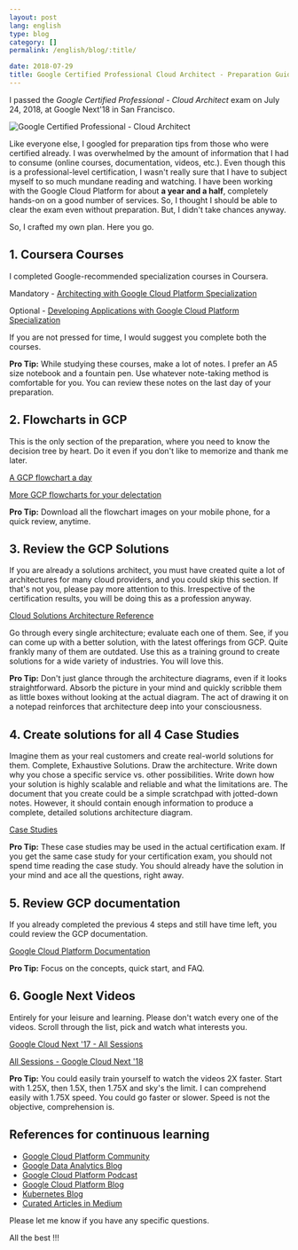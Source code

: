 ```yaml
---
layout: post
lang: english
type: blog
category: []
permalink: /english/blog/:title/

date: 2018-07-29
title: Google Certified Professional Cloud Architect - Preparation Guide
---
```


I passed the *Google Certified Professional - Cloud Architect* exam on July 24, 2018, at Google Next'18 in San Francisco.

![Google Certified Professional - Cloud Architect]({{site[page.lang][page.type].downloads}}/premkumar-masilamani-professional-cloud-architect.jpg)

Like everyone else, I googled for preparation tips from those who were certified already. I was overwhelmed by the amount of information that I had to consume (online courses, documentation, videos, etc.). Even though this is a professional-level certification, I wasn't really sure that I have to subject myself to so much mundane reading and watching. I have been working with the Google Cloud Platform for about **a year and a half**, completely hands-on on a good number of services. So, I thought I should be able to clear the exam even without preparation. But, I didn't take chances anyway.

So, I crafted my own plan. Here you go.

## 1. Coursera Courses

I completed Google-recommended specialization courses in Coursera.

Mandatory - [Architecting with Google Cloud Platform Specialization](https://www.coursera.org/specializations/gcp-architecture)

Optional - [Developing Applications with Google Cloud Platform Specialization](https://www.coursera.org/specializations/developing-apps-gcp)

If you are not pressed for time, I would suggest you complete both the courses.

**Pro Tip:** While studying these courses, make a lot of notes. I prefer an A5 size notebook and a fountain pen. Use whatever note-taking method is comfortable for you. You can review these notes on the last day of your preparation.

## 2. Flowcharts in GCP

This is the only section of the preparation, where you need to know the decision tree by heart. Do it even if you don't like to memorize and thank me later.

[A GCP flowchart a day](https://medium.com/google-cloud/a-gcp-flowchart-a-day-2d57cc109401)

[More GCP flowcharts for your delectation](https://medium.com/@grapesfrog/more-gcp-flowcharts-for-your-delectation-36b63ebb72ce)

**Pro Tip:** Download all the flowchart images on your mobile phone, for a quick review, anytime.

## 3. Review the GCP Solutions

If you are already a solutions architect, you must have created quite a lot of architectures for many cloud providers, and you could skip this section. If that's not you, please pay more attention to this. Irrespective of the certification results, you will be doing this as a profession anyway.

[Cloud Solutions Architecture Reference](https://cloud.google.com/solutions)

Go through every single architecture; evaluate each one of them. See, if you can come up with a better solution, with the latest offerings from GCP. Quite frankly many of them are outdated. Use this as a training ground to create solutions for a wide variety of industries. You will love this.

**Pro Tip:** Don't just glance through the architecture diagrams, even if it looks straightforward. Absorb the picture in your mind and quickly scribble them as little boxes without looking at the actual diagram. The act of drawing it on a notepad reinforces that architecture deep into your consciousness.

## 4. Create solutions for all 4  Case Studies

Imagine them as your real customers and create real-world solutions for them. Complete, Exhaustive Solutions. Draw the architecture. Write down why you chose a specific service vs. other possibilities. Write down how your solution is highly scalable and reliable and what the limitations are. The document that you create could be a simple scratchpad with jotted-down notes. However, it should contain enough information to produce a complete, detailed solutions architecture diagram.

[Case Studies](https://cloud.google.com/certification/guides/cloud-architect/#sample-case-study)

**Pro Tip:** These case studies may be used in the actual certification exam. If you get the same case study for your certification exam, you should not spend time reading the case study. You should already have the solution in your mind and ace all the questions, right away.

## 5. Review GCP documentation

If you already completed the previous 4 steps and still have time left, you could review the GCP documentation.

[Google Cloud Platform Documentation](https://cloud.google.com/docs/)

**Pro Tip:** Focus on the concepts, quick start, and FAQ.

## 6. Google Next Videos

Entirely for your leisure and learning. Please don't watch every one of the videos. Scroll through the list, pick and watch what interests you.

[Google Cloud Next '17 - All Sessions](https://www.youtube.com/playlist?list=PLIivdWyY5sqI8RuUibiH8sMb1ExIw0lAR)

[All Sessions - Google Cloud Next '18](https://www.youtube.com/playlist?list=PLBgogxgQVM9v0xG0QTFQ5PTbNrj8uGSS-)

**Pro Tip:** You could easily train yourself to watch the videos 2X faster. Start with 1.25X, then 1.5X, then 1.75X and sky's the limit. I can comprehend easily with 1.75X speed. You could go faster or slower. Speed is not the objective, comprehension is.

## References for continuous learning
<ul>
    <li><a target="_blank" href="https://cloud.google.com/community/">Google Cloud Platform Community</a></li>
    <li><a target="_blank" href="https://cloud.google.com/blog/products/data-analytics">Google Data Analytics Blog</a></li>
    <li><a target="_blank" href="https://www.gcppodcast.com/about/">Google Cloud Platform Podcast</a></li>
    <li><a target="_blank" href="https://cloudplatform.googleblog.com/">Google Cloud Platform Blog</a></li>
    <li><a target="_blank" href="https://kubernetes.io/blog/">Kubernetes Blog</a></li>
    <li><a target="_blank" href="https://medium.com/google-cloud">Curated Articles in Medium</a></li>
</ul>

Please let me know if you have any specific questions.

All the best !!!
